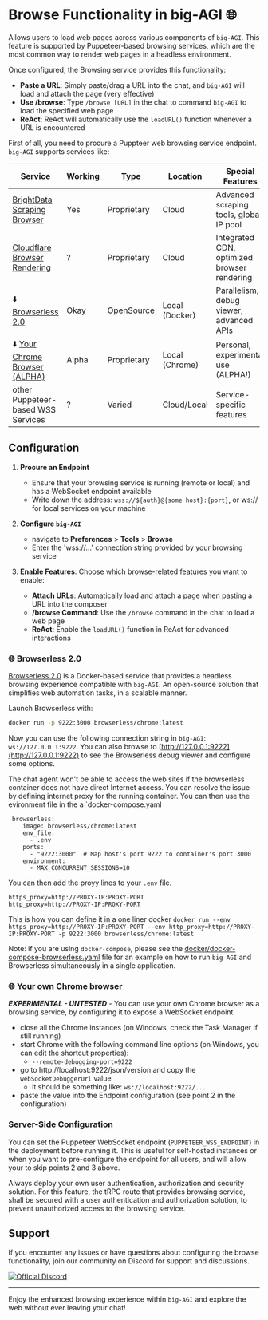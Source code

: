 # Browse Functionality in big-AGI 🌐

Allows users to load web pages across various components of `big-AGI`. This feature is supported by Puppeteer-based
browsing services, which are the most common way to render web pages in a headless environment.

Once configured, the Browsing service provides this functionality:

- **Paste a URL**: Simply paste/drag a URL into the chat, and `big-AGI` will load and attach the page (very effective)
- **Use /browse**: Type `/browse [URL]` in the chat to command `big-AGI` to load the specified web page
- **ReAct**: ReAct will automatically use the `loadURL()` function whenever a URL is encountered

First of all, you need to procure a Puppteer web browsing service endpoint. `big-AGI` supports services like:

| Service                                                                              | Working | Type        | Location       | Special Features                            |
|--------------------------------------------------------------------------------------|---------|-------------|----------------|---------------------------------------------|
| [BrightData Scraping Browser](https://brightdata.com/products/scraping-browser)      | Yes     | Proprietary | Cloud          | Advanced scraping tools, global IP pool     |
| [Cloudflare Browser Rendering](https://developers.cloudflare.com/browser-rendering/) | ?       | Proprietary | Cloud          | Integrated CDN, optimized browser rendering |
| ⬇️ [Browserless 2.0](#-browserless-20)                                               | Okay    | OpenSource  | Local (Docker) | Parallelism, debug viewer, advanced APIs    |
| ⬇️ [Your Chrome Browser (ALPHA)](#-your-own-chrome-browser)                          | Alpha   | Proprietary | Local (Chrome) | Personal, experimental use (ALPHA!)         |
| other Puppeteer-based WSS Services                                                   | ?       | Varied      | Cloud/Local    | Service-specific features                   |

## Configuration

1. **Procure an Endpoint**
   - Ensure that your browsing service is running (remote or local) and has a WebSocket endpoint available
   - Write down the address: `wss://${auth}@{some host}:{port}`, or ws:// for local services on your machine

2. **Configure `big-AGI`**
   - navigate to **Preferences** > **Tools** > **Browse**
   - Enter the 'wss://...' connection string provided by your browsing service

3. **Enable Features**: Choose which browse-related features you want to enable:
   - **Attach URLs**: Automatically load and attach a page when pasting a URL into the composer
   - **/browse Command**: Use the `/browse` command in the chat to load a web page
   - **ReAct**: Enable the `loadURL()` function in ReAct for advanced interactions

### 🌐 Browserless 2.0

[Browserless 2.0](https://github.com/browserless/browserless) is a Docker-based service that provides a headless
browsing experience compatible with `big-AGI`. An open-source solution that simplifies web automation tasks,
in a scalable manner.

Launch Browserless with:

```bash
docker run -p 9222:3000 browserless/chrome:latest
```

Now you can use the following connection string in `big-AGI`: `ws://127.0.0.1:9222`.
You can also browse to [http://127.0.0.1:9222](http://127.0.0.1:9222) to see the Browserless debug viewer
and configure some options.

The chat agent won't be able to access the web sites if the browserless container does not have direct Internet access. You can resolve the issue by defining internet proxy for the running container. You can then use the evironment file in the a `docker-compose.yaml

```
 browserless:
    image: browserless/chrome:latest
    env_file:
      - .env
    ports:
      - "9222:3000"  # Map host's port 9222 to container's port 3000
    environment:
      - MAX_CONCURRENT_SESSIONS=10
```

You can then add the proyy lines to your `.env` file.

```
https_proxy=http://PROXY-IP:PROXY-PORT
http_proxy=http://PROXY-IP:PROXY-PORT
```

This is how you can define it in a one liner docker
`docker run --env https_proxy=http://PROXY-IP:PROXY-PORT --env http_proxy=http://PROXY-IP:PROXY-PORT -p 9222:3000 browserless/chrome:latest `

Note: if you are using `docker-compose`, please see the
[docker/docker-compose-browserless.yaml](docker/docker-compose-browserless.yaml) file for an example
on how to run `big-AGI` and Browserless simultaneously in a single application.


### 🌐 Your own Chrome browser

***EXPERIMENTAL - UNTESTED*** - You can use your own Chrome browser as a browsing service, by configuring it to expose
a WebSocket endpoint.

- close all the Chrome instances (on Windows, check the Task Manager if still running)
- start Chrome with the following command line options (on Windows, you can edit the shortcut properties):
  - `--remote-debugging-port=9222`
- go to http://localhost:9222/json/version and copy the `webSocketDebuggerUrl` value
  - it should be something like: `ws://localhost:9222/...`
- paste the value into the Endpoint configuration (see point 2 in the configuration)

### Server-Side Configuration

You can set the Puppeteer WebSocket endpoint (`PUPPETEER_WSS_ENDPOINT`) in the deployment before running it.
This is useful for self-hosted instances or when you want to pre-configure the endpoint for all users, and will
allow your to skip points 2 and 3 above.

Always deploy your own user authentication, authorization and security solution. For this feature, the tRPC
route that provides browsing service, shall be secured with a user authentication and authorization solution,
to prevent unauthorized access to the browsing service.

## Support

If you encounter any issues or have questions about configuring the browse functionality, join our community on Discord for support and discussions.

[![Official Discord](https://discordapp.com/api/guilds/1098796266906980422/widget.png?style=banner2)](https://discord.gg/MkH4qj2Jp9)

---

Enjoy the enhanced browsing experience within `big-AGI` and explore the web without ever leaving your chat!

